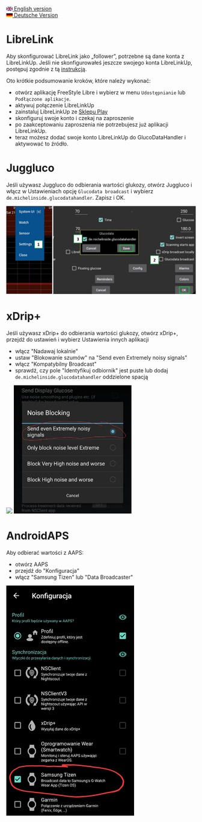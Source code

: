 [<img src='images/en.png' height=10> English version](SOURCES.md)  
[<img src='images/de.png' height=10> Deutsche Version](SOURCES_DE.md)

# LibreLink

Aby skonfigurować LibreLink jako „follower”, potrzebne są dane konta z LibreLinkUp.
Jeśli nie skonfigurowałeś jeszcze swojego konta LibreLinkUp, postępuj zgodnie z tą [instrukcją](https://librelinkup.com/articles/getting-started).

Oto krótkie podsumowanie kroków, które należy wykonać:
* otwórz aplikację FreeStyle Libre i wybierz w menu `Udostępnianie` lub `Podłączone aplikacje`.
* aktywuj połączenie LibreLinkUp
* zainstaluj LibreLinkUp ze [Sklepu Play](https://play.google.com/store/apps/details?id=org.nativescript.LibreLinkUp)
* skonfiguruj swoje konto i czekaj na zaproszenie
* po zaakceptowaniu zaproszenia nie potrzebujesz już aplikacji LibreLinkUp.
* teraz możesz dodać swoje konto LibreLinkUp do GlucoDataHandler i aktywować to źródło.

# Juggluco

Jeśli używasz Juggluco do odbierania wartości glukozy, otwórz Juggluco i włącz w Ustawieniach opcję `Glucodata broadcast` i wybierz `de.michelinside.glucodatahandler`. Zapisz i OK.

<img src='images/broadcast.png' width=700>

# xDrip+

Jeśli używasz xDrip+ do odbierania wartości glukozy, otwórz xDrip+, przejdź do ustawień i wybierz Ustawienia innych aplikacji

* włącz "Nadawaj lokalnie"
* ustaw "Blokowanie szumów" na "Send even Extremely noisy signals"
* włącz "Kompatybilny Broadcast"
* sprawdź, czy pole "Identyfikuj odbiornik" jest puste lub dodaj `de.michelinside.glucodatahandler` oddzielone spacją

<img src='images/xDrip_InterAppSettings.png' height=340> <img src='images/xDrip+_noise_blocking.jpg' height=340>

# AndroidAPS

Aby odbierać wartości z AAPS:
* otwórz AAPS
* przejdź do "Konfiguracja"
* włącz "Samsung Tizen" lub "Data Broadcaster"

<img src='images/pl/AAPS_config.jpg' width=340>
